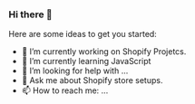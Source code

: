 ### Hi there 👋


Here are some ideas to get you started:

- 🔭 I’m currently working on Shopify Projetcs.
- 🌱 I’m currently learning JavaScript
- 🤔 I’m looking for help with ...
- 💬 Ask me about Shopify store setups.
- 📫 How to reach me: ...
